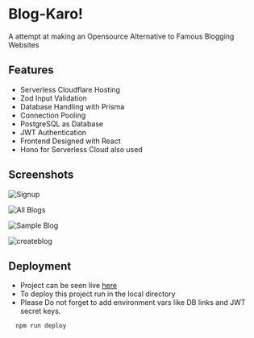 
# Blog-Karo!

A attempt at making an Opensource Alternative to Famous Blogging Websites


## Features

- Serverless Cloudflare Hosting
- Zod Input Validation
- Database Handling with Prisma
- Connection Pooling
- PostgreSQL as Database
- JWT Authentication
- Frontend Designed with React
- Hono for Serverless Cloud also used


## Screenshots

![Signup](https://github.com/vansh123456/BlogKaro/blob/e34b3664da033bdab0b773cd97842a07add2c318/images/sigmup.png)

![All Blogs](https://github.com/vansh123456/BlogKaro/blob/e34b3664da033bdab0b773cd97842a07add2c318/images/bulkblogs.png)

![Sample Blog](https://github.com/vansh123456/BlogKaro/blob/e34b3664da033bdab0b773cd97842a07add2c318/images/sampleblog.png)

![createblog](https://github.com/vansh123456/BlogKaro/blob/e34b3664da033bdab0b773cd97842a07add2c318/images/createblog.png)



## Deployment

- Project can be seen live [here](https://learn-blog-dog3-newbranch-frontend.vercel.app)
- To deploy this project run in the local directory
- Please Do not forget to add environment vars like DB links and JWT secret keys.


```bash
  npm run deploy
```

